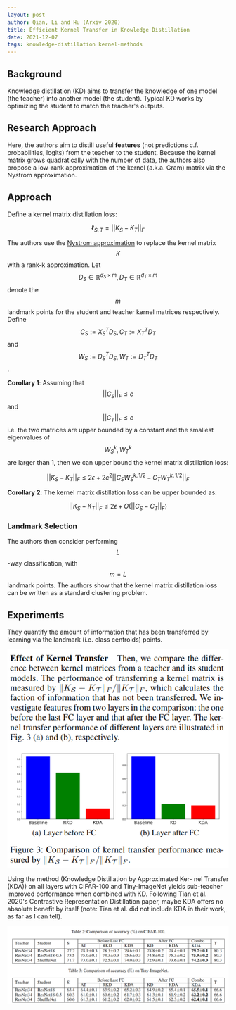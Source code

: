 ```yaml
---
layout: post
author: Qian, Li and Hu (Arxiv 2020)
title: Efficient Kernel Transfer in Knowledge Distillation
date: 2021-12-07
tags: knowledge-distillation kernel-methods
---
```


## Background

Knowledge distillation (KD) aims to transfer the knowledge of one model (the teacher)
into another model (the student). Typical KD works by optimizing the student to 
match the teacher's outputs.

## Research Approach

Here, the authors aim to distill useful **features** (not predictions c.f. probabilities, logits)
from the teacher to the student. Because the kernel matrix grows quadratically with the
number of data, the authors also propose a low-rank approximation of the kernel (a.k.a. Gram) matrix
via the Nystrom approximation.


## Approach

Define a kernel matrix distillation loss:

$$\ell_{S, T} = \lvert \lvert K_S - K_T \lvert \lvert_F$$

The authors use the [Nystrom approximation](/content/learning/kernel_methods/nystrom_method.md)
to replace the kernel matrix $$K$$ with a rank-k approximation. Let $$D_S \in \mathbb{R}^{d_S \times m},
D_T \in \mathbb{R}^{d_T \times m}$$ denote the $$m$$ landmark points for the student and teacher
kernel matrices respectively. Define $$C_S := X_S^T D_S, C_T := X_T^T D_T$$ and $$W_S := D_S^T D_S, W_T
:= D_T^T D_T$$.

__Corollary 1__: Assuming that $$\lvert \lvert C_S \lvert \lvert_F \leq c$$ and $$\lvert \lvert C_T \lvert \lvert_F \leq c$$
i.e. the two matrices are upper bounded by a constant and the smallest eigenvalues of $$W_S^k, W_T^k$$
are larger than 1, then we can upper bound the kernel matrix distillation loss:

$$\lvert \lvert K_S - K_T \lvert \lvert_F \leq 2 \epsilon + 2 c^2 \lvert \lvert C_S W_S^{k, 1/2} - C_T W_T^{k, 1/2} \lvert \lvert_F $$


__Corollary 2__: The kernel matrix distillation loss can be upper bounded as:

$$\lvert \lvert K_S - K_T \lvert \lvert_F \leq 2 \epsilon + O(\lvert \lvert C_S - C_T \lvert \lvert_F) $$


### Landmark Selection

The authors then consider performing $$L$$-way classification, with $$m = L$$ landmark points. The authors
show that the kernel matrix distillation loss can be written as a standard clustering problem.

## Experiments

They quantify the amount of information that has been transferred by learning via the 
landmark (i.e. class centroids) points.

![img.png](qian_arxiv_2020_kernel_transfer_knowledge_distillation/3.png)

Using the method (Knowledge Distillation by Approximated Ker-
nel Transfer (KDA)) on all layers with CIFAR-100 and Tiny-ImageNet yields sub-teacher improved performance
when combined with KD. Following Tian et al. 2020's Contrastive Representation Distillation paper, maybe KDA offers
no absolute benefit by itself (note: Tian et al. did not include KDA in their work, as far as I can tell).

![img.png](qian_arxiv_2020_kernel_transfer_knowledge_distillation/table23.png)